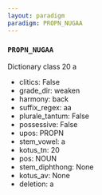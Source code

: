 ```yaml
---
layout: paradigm
paradigm: PROPN_NUGAA
---
```

### ` PROPN_NUGAA `

Dictionary class 20 a
* clitics: False
* grade_dir: weaken
* harmony: back
* suffix_regex: aa
* plurale_tantum: False
* possessive: False
* upos: PROPN
* stem_vowel: a
* kotus_tn: 20
* pos: NOUN
* stem_diphthong: None
* kotus_av: None
* deletion: a

